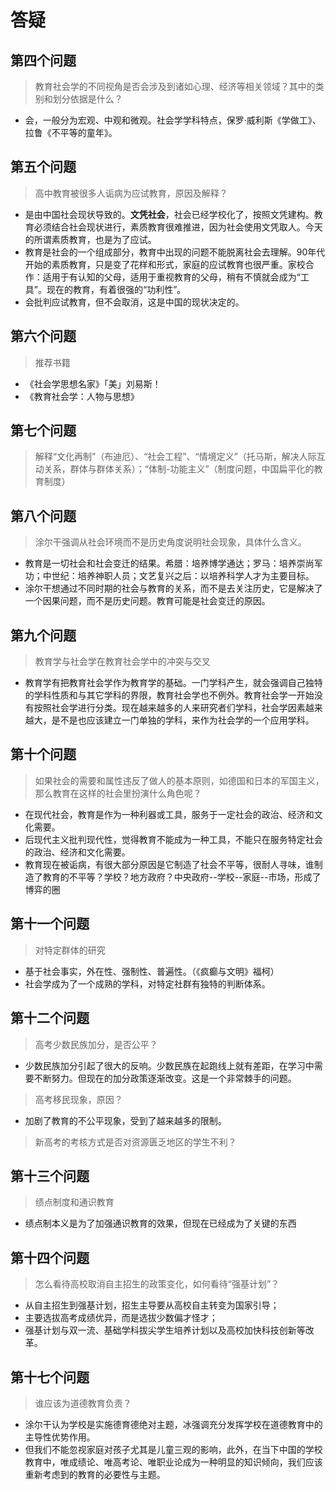 # 答疑
## 第四个问题
> 教育社会学的不同视角是否会涉及到诸如心理、经济等相关领域？其中的类别和划分依据是什么？
* 会，一般分为宏观、中观和微观。社会学学科特点，保罗·威利斯《学做工》、拉鲁《不平等的童年》。

## 第五个问题
> 高中教育被很多人诟病为应试教育，原因及解释？
* 是由中国社会现状导致的。**文凭社会**，社会已经学校化了，按照文凭建构。教育必须结合社会现状进行，素质教育很难推进，因为社会使用文凭取人。今天的所谓素质教育，也是为了应试。
* 教育是社会的一个组成部分，教育中出现的问题不能脱离社会去理解。90年代开始的素质教育，只是变了花样和形式，家庭的应试教育也很严重。家校合作：适用于有认知的父母，适用于重视教育的父母，稍有不慎就会成为“工具”。现在的教育，有着很强的“功利性”。
* 会批判应试教育，但不会取消，这是中国的现状决定的。

## 第六个问题
> 推荐书籍
* 《社会学思想名家》「美」刘易斯！
* 《教育社会学：人物与思想》

## 第七个问题
> 解释“文化再制”（布迪厄）、“社会工程”、“情境定义”（托马斯，解决人际互动关系，群体与群体关系）；“体制-功能主义”（制度问题，中国扁平化的教育制度）

## 第八个问题
> 涂尔干强调从社会环境而不是历史角度说明社会现象，具体什么含义。
* 教育是一切社会和社会变迁的结果。希腊：培养博学通达；罗马：培养崇尚军功；中世纪：培养神职人员；文艺复兴之后：以培养科学人才为主要目标。
* 涂尔干想通过不同时期的社会与教育的关系，而不是去关注历史，它是解决了一个因果问题，而不是历史问题。教育可能是社会变迁的原因。

## 第九个问题
> 教育学与社会学在教育社会学中的冲突与交叉
* 教育学有把教育社会学作为教育学的基础。一门学科产生，就会强调自己独特的学科性质和与其它学科的界限，教育社会学也不例外。教育社会学一开始没有按照社会学进行分类。现在越来越多的人来研究者们学科，社会学因素越来越大，是不是也应该建立一门单独的学科，来作为社会学的一个应用学科。

## 第十个问题
> 如果社会的需要和属性违反了做人的基本原则，如德国和日本的军国主义，那么教育在这样的社会里扮演什么角色呢？
* 在现代社会，教育是作为一种利器或工具，服务于一定社会的政治、经济和文化需要。
* 后现代主义批判现代性，觉得教育不能成为一种工具，不能只在服务特定社会的政治、经济和文化需要。
* 教育现在被诟病，有很大部分原因是它制造了社会不平等，很耐人寻味，谁制造了教育的不平等？学校？地方政府？中央政府--学校--家庭--市场，形成了博弈的圈

## 第十一个问题
> 对特定群体的研究
* 基于社会事实，外在性、强制性、普遍性。（《疯癫与文明》福柯）
* 社会学成为了一个成熟的学科，对特定社群有独特的判断体系。

## 第十二个问题
> 高考少数民族加分，是否公平？
* 少数民族加分引起了很大的反响。少数民族在起跑线上就有差距，在学习中需要不断努力。但现在的加分政策逐渐改变。这是一个非常棘手的问题。
> 高考移民现象，原因？
* 加剧了教育的不公平现象，受到了越来越多的限制。
> 新高考的考核方式是否对资源匮乏地区的学生不利？

## 第十三个问题
> 绩点制度和通识教育
* 绩点制本义是为了加强通识教育的效果，但现在已经成为了关键的东西

## 第十四个问题
> 怎么看待高校取消自主招生的政策变化，如何看待“强基计划”？
* 从自主招生到强基计划，招生主导要从高校自主转变为国家引导；
* 主要选拔高考成绩优异，而是选拔少数偏才怪才；
* 强基计划与双一流、基础学科拔尖学生培养计划以及高校加快科技创新等改革。

## 第十七个问题
> 谁应该为道德教育负责？
* 涂尔干认为学校是实施德育德绝对主题，冰强调充分发挥学校在道德教育中的主导性优势作用。
* 但我们不能忽视家庭对孩子尤其是儿童三观的影响，此外，在当下中国的学校教育中，唯成绩论、唯高考论、唯职业论成为一种明显的知识倾向，我们应该重新考虑到的教育的必要性与主题。